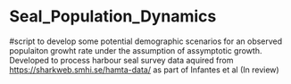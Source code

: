 # Seal_Population_Dynamics
#script to develop some potential demographic scenarios for an observed populaiton growht rate under the assumption of assymptotic growth.
Developed to process harbour seal survey data aquired from https://sharkweb.smhi.se/hamta-data/ as part of Infantes et al (In review)
